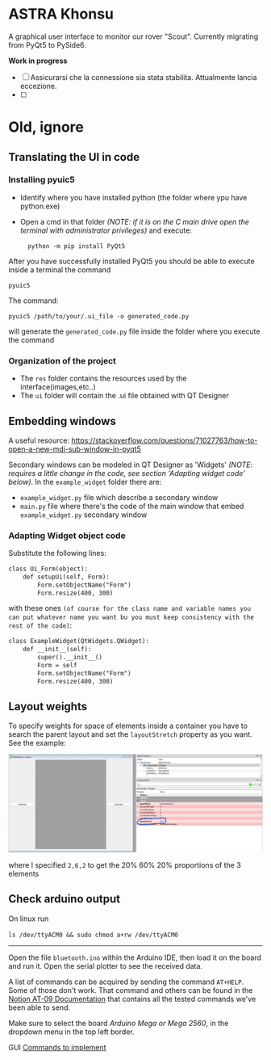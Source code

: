 
# ASTRA Khonsu

A graphical user interface to monitor our rover "Scout". Currently migrating from PyQt5 to PySide6.

**Work in progress**

- [ ] Assicurarsi che la connessione sia stata stabilita. Attualmente lancia eccezione.
- [ ] 


# Old, ignore

## Translating the UI in code

### Installing pyuic5

- Identify where you have installed python (the folder where ypu have python.exe)
- Open a cmd in that folder *(NOTE: if it is on the C main drive open the terminal with administrator privileges)* and execute: 

        python -m pip install PyQt5

After you have successfully installed PyQt5 you should be able to execute inside a terminal the command

    pyuic5

The command:

    pyuic5 /path/to/your/.ui_file -o generated_code.py

will generate the `generated_code.py` file inside the folder where you execute the command

### Organization of the project
 - The `res` folder contains the resources used by the interface(images,etc..)
 - The `ui` folder will contain the .ui file obtained with QT Designer

## Embedding windows

A useful resource: https://stackoverflow.com/questions/71027763/how-to-open-a-new-mdi-sub-window-in-pyqt5

Secondary windows can be modeled in QT Designer as 'Widgets' *(NOTE: requires a little change in the code, see section 'Adapting widget code' below)*. In the `example_widget` folder there are:
-  `example_widget.py` file which describe a secondary window 
-   `main.py` file where there's the code of the main window that embed `example_widget.py` secondary window

### Adapting Widget object code

Substitute the following lines:

    class Ui_Form(object):
        def setupUi(self, Form):
            Form.setObjectName("Form")
            Form.resize(400, 300)

with these ones `(of course for the class name and variable names you can put whatever name you want bu you must keep consistency with the rest of the code)`:

    class ExampleWidget(QtWidgets.QWidget):
        def __init__(self):
            super().__init__()
            Form = self
            Form.setObjectName("Form")
            Form.resize(400, 300)

## Layout weights

To specify weights for space of elements inside a container you have to search the parent layout and set the `layoutStretch` property as you want. See the example:

<img src="./images/stretch_example.png"></img>

where I specified `2,6,2` to get the 20% 60% 20% proportions of the 3 elements

## Check arduino output

On linux run

`ls /dev/ttyACM0 && sudo chmod a+rw /dev/ttyACM0`

---

Open the file `bluetooth.ino` within the Arduino IDE, then load it on the board and run it. Open the serial plotter to see the received data.

A list of commands can be acquired by sending the command `AT+HELP`. Some of those don't work. That command and others can be found in the [Notion AT-09 Documentation](https://www.notion.so/astra-team/Documentation-of-bluetooth-module-AT-09-4bb4d29fb7db46d291fcfd81fea8ce22) that contains all the tested commands we've been able to send.

Make sure to select the board *Arduino Mega or Mega 2560*, in the dropdown menu in the top left border.   

GUI [Commands to implement](https://www.notion.so/astra-team/Documentazione-comandi-e445912294c94576b910cc75a6e5b087)